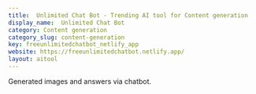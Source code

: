 ```yaml
---
title:  Unlimited Chat Bot - Trending AI tool for Content generation
display_name:  Unlimited Chat Bot
category: Content generation
category_slug: content-generation
key: freeunlimitedchatbot_netlify_app
website: https://freeunlimitedchatbot.netlify.app/
layout: aitool
---
```


Generated images and answers via chatbot.

